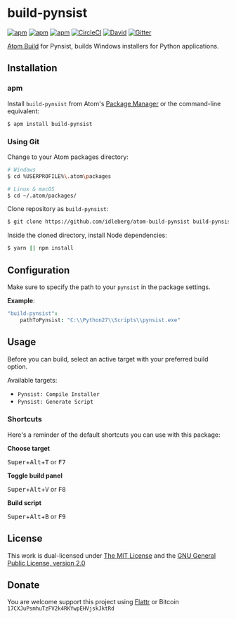 # build-pynsist

[![apm](https://flat.badgen.net/apm/license/build-pynsist)](https://atom.io/packages/build-pynsist)
[![apm](https://flat.badgen.net/apm/v/build-pynsist)](https://atom.io/packages/build-pynsist)
[![apm](https://flat.badgen.net/apm/dl/build-pynsist)](https://atom.io/packages/build-pynsist)
[![CircleCI](https://flat.badgen.net/circleci/github/idleberg/atom-build-pynsist)](https://circleci.com/gh/idleberg/atom-build-pynsist)
[![David](https://flat.badgen.net/david/dep/idleberg/atom-build-pynsist)](https://david-dm.org/idleberg/atom-build-pynsist)
[![Gitter](https://flat.badgen.net/badge/chat/on%20gitter/ff69b4)](https://gitter.im/NSIS-Dev/Atom)

[Atom Build](https://atombuild.github.io/) for Pynsist, builds Windows installers for Python applications.

## Installation

### apm

Install `build-pynsist` from Atom's [Package Manager](http://flight-manual.atom.io/using-atom/sections/atom-packages/) or the command-line equivalent:

`$ apm install build-pynsist`

### Using Git

Change to your Atom packages directory:

```bash
# Windows
$ cd %USERPROFILE%\.atom\packages

# Linux & macOS
$ cd ~/.atom/packages/
```

Clone repository as `build-pynsist`:

```bash
$ git clone https://github.com/idleberg/atom-build-pynsist build-pynsist
```

Inside the cloned directory, install Node dependencies:

```bash
$ yarn || npm install
```

## Configuration

Make sure to specify the path to your `pynsist` in the package settings.

**Example**:

```cson
"build-pynsist":
    pathToPynsist: "C:\\Python27\\Scripts\\pynsist.exe"
```

## Usage

Before you can build, select an active target with your preferred build option.

Available targets:

* `Pynsist: Compile Installer`
* `Pynsist: Generate Script`

### Shortcuts

Here's a reminder of the default shortcuts you can use with this package:

**Choose target**

<kbd>Super</kbd>+<kbd>Alt</kbd>+<kbd>T</kbd> or <kbd>F7</kbd>

**Toggle build panel**

<kbd>Super</kbd>+<kbd>Alt</kbd>+<kbd>V</kbd> or <kbd>F8</kbd>

**Build script**

<kbd>Super</kbd>+<kbd>Alt</kbd>+<kbd>B</kbd> or <kbd>F9</kbd>

## License

This work is dual-licensed under [The MIT License](https://opensource.org/licenses/MIT) and the [GNU General Public License, version 2.0](https://opensource.org/licenses/GPL-2.0)

## Donate

You are welcome support this project using [Flattr](https://flattr.com/submit/auto?user_id=idleberg&url=https://github.com/idleberg/atom-build-pynsist) or Bitcoin `17CXJuPsmhuTzFV2k4RKYwpEHVjskJktRd`
